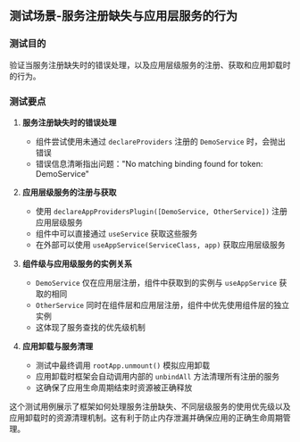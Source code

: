 ## 测试场景-服务注册缺失与应用层服务的行为

### 测试目的

验证当服务注册缺失时的错误处理，以及应用层级服务的注册、获取和应用卸载时的行为。

### 测试要点

1. **服务注册缺失时的错误处理**
   - 组件尝试使用未通过 `declareProviders` 注册的 `DemoService` 时，会抛出错误
   - 错误信息清晰指出问题："No matching binding found for token: DemoService"

2. **应用层级服务的注册与获取**
   - 使用 `declareAppProvidersPlugin([DemoService, OtherService])` 注册应用层级服务
   - 组件中可以直接通过 `useService` 获取这些服务
   - 在外部可以使用 `useAppService(ServiceClass, app)` 获取应用层级服务

3. **组件级与应用级服务的实例关系**
   - `DemoService` 仅在应用层注册，组件中获取到的实例与 `useAppService` 获取的相同
   - `OtherService` 同时在组件层和应用层注册，组件中优先使用组件层的独立实例
   - 这体现了服务查找的优先级机制

4. **应用卸载与服务清理**
   - 测试中最终调用 `rootApp.unmount()` 模拟应用卸载
   - 应用卸载时框架会自动调用内部的 `unbindAll` 方法清理所有注册的服务
   - 这确保了应用生命周期结束时资源被正确释放

这个测试用例展示了框架如何处理服务注册缺失、不同层级服务的使用优先级以及应用卸载时的资源清理机制。这有利于防止内存泄漏并确保应用的正确生命周期管理。
